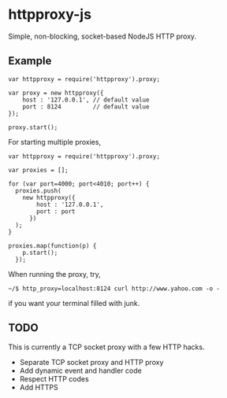 httpproxy-js
============

Simple, non-blocking, socket-based NodeJS HTTP proxy.

Example
-------

    var httpproxy = require('httpproxy').proxy;

    var proxy = new httpproxy({
        host : '127.0.0.1', // default value
        port : 8124         // default value
    });

    proxy.start();


For starting multiple proxies,


    var httpproxy = require('httpproxy').proxy;
  
    var proxies = [];

    for (var port=4000; port<4010; port++) {
      proxies.push(
        new httpproxy({
            host : '127.0.0.1',
            port : port
          })
      );
    }
  
    proxies.map(function(p) {
        p.start();
      });
  

When running the proxy, try,

    ~/$ http_proxy=localhost:8124 curl http://www.yahoo.com -o - 

if you want your terminal filled with junk.

TODO
----

This is currently a TCP socket proxy with a few HTTP hacks.

 - Separate TCP socket proxy and HTTP proxy
 - Add dynamic event and handler code
 - Respect HTTP codes
 - Add HTTPS

